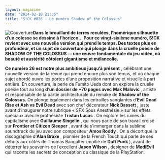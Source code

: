 ```yaml
---
layout: magazine
date: "2024-02-18 21:35"
title: "S!CK #026 - Le numéro Shadow of the Colossus"
---
```

![Couverture](/img/sick-26.jpeg)**Dans le brouillard de terres reculées, l’homérique silhouette d’un colosse se dessine à l’horizon… Pour ce vingt-sixième numéro, S!CK revient avec une nouvelle version qui prend le temps. Des textes plus en profondeur, et un sujet de couverture qui plonge dans la cruelle poésie de SHADOW OF THE COLOSSUS — une œuvre fondamentale du jeu vidéo, où beauté et austérité côtoient gigantisme et mélancolie.** 



**Ce numéro 26 est notre plus ambitieux jusqu’à présent** , célébrant une nouvelle version de la revue qui prend encore plus son temps, et où chaque sujet abordé ouvre les portes d’une proposition narrative et visuelle à part entière. En couverture, la perle de Fumito Ueda dont on explore la cruelle poésie tout au long **d’un dossier de +70 pages avec** **Mak Malovic** , artiste et responsable de la partie architecturale du remake de **Shadow of the Colossus.** On plonge également dans les entrailles sanglantes d’**Evil Dead Rise et Ash vs Evil Dead**  avec son chef décorateur **Nick Bassett** , juste avant d’inaugurer notre rubrique « SFX Sous Anesthésie » sur les effets spéciaux avec le prothésiste **Tristan Lucas** . On explore les ruines du capitalisme avec **Guillaume Singelin** , qui nous parle de son travail croisé sur **Frontier et Citizen Sleeper** , avant de s’immerger dans la sublime soundtrack du jeu avec son compositeur **Amos Roddy** . On a décortiqué la discographie d’**Alan Braxe** , pionnier de la French Touch qui parle de ses débuts aux côtés de Thomas Bangalter (moitié de **Daft Punk** ), avant de déterrer les souvenirs de l’excellent **Jason Wilson** , designer de **MediEvil**  qui raconte les secrets de conception du classique de la PlayStation.